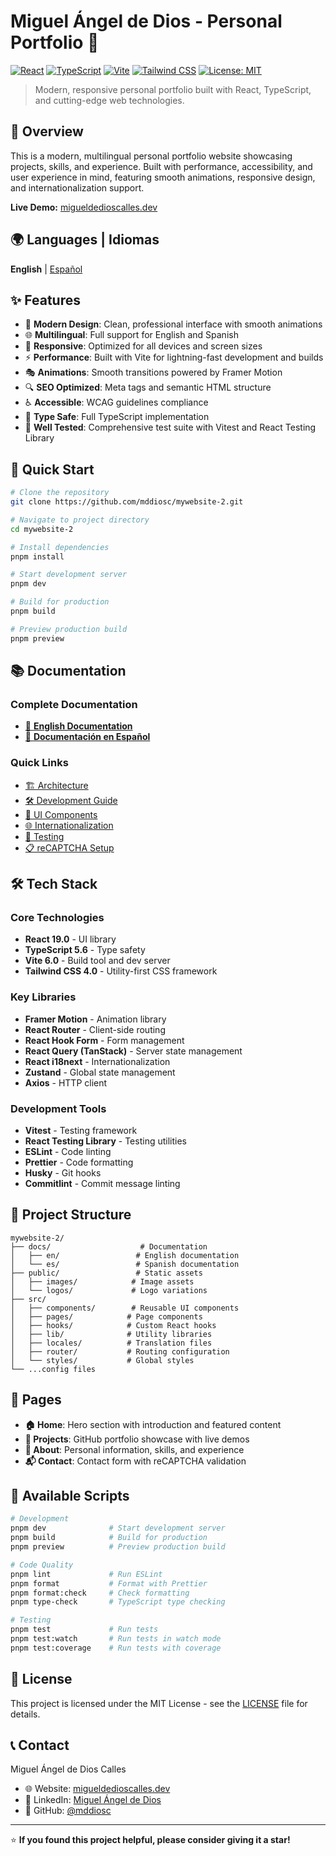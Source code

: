 # Miguel Ángel de Dios - Personal Portfolio 🚀

[![React](https://img.shields.io/badge/React-19.0.0-blue.svg)](https://reactjs.org/)
[![TypeScript](https://img.shields.io/badge/TypeScript-5.6-blue.svg)](https://www.typescriptlang.org/)
[![Vite](https://img.shields.io/badge/Vite-6.0-646CFF.svg)](https://vitejs.dev/)
[![Tailwind CSS](https://img.shields.io/badge/Tailwind%20CSS-4.0-38B2AC.svg)](https://tailwindcss.com/)
[![License: MIT](https://img.shields.io/badge/License-MIT-yellow.svg)](https://opensource.org/licenses/MIT)

> Modern, responsive personal portfolio built with React, TypeScript, and cutting-edge web technologies.

## 🌟 Overview

This is a modern, multilingual personal portfolio website showcasing projects, skills, and experience. Built with performance, accessibility, and user experience in mind, featuring smooth animations, responsive design, and internationalization support.

**Live Demo:** [migueldedioscalles.dev](https://migueldedioscalles.dev)

## 🌍 Languages | Idiomas

**English** | [Español](./docs/es/README.md)

## ✨ Features

- 🎨 **Modern Design**: Clean, professional interface with smooth animations
- 🌐 **Multilingual**: Full support for English and Spanish
- 📱 **Responsive**: Optimized for all devices and screen sizes
- ⚡ **Performance**: Built with Vite for lightning-fast development and builds
- 🎭 **Animations**: Smooth transitions powered by Framer Motion
- 🔍 **SEO Optimized**: Meta tags and semantic HTML structure
- ♿ **Accessible**: WCAG guidelines compliance
- 🎯 **Type Safe**: Full TypeScript implementation
- 🧪 **Well Tested**: Comprehensive test suite with Vitest and React Testing Library

## 🚀 Quick Start

```bash
# Clone the repository
git clone https://github.com/mddiosc/mywebsite-2.git

# Navigate to project directory
cd mywebsite-2

# Install dependencies
pnpm install

# Start development server
pnpm dev

# Build for production
pnpm build

# Preview production build
pnpm preview
```

## 📚 Documentation

### Complete Documentation

- [📖 **English Documentation**](./docs/en/README.md)
- [📖 **Documentación en Español**](./docs/es/README.md)

### Quick Links

- [🏗️ Architecture](./docs/en/ARCHITECTURE.md)
- [🛠️ Development Guide](./docs/en/DEVELOPMENT.md)
- [🎨 UI Components](./docs/en/COMPONENTS.md)
- [🌐 Internationalization](./docs/en/I18N.md)
- [🧪 Testing](./docs/en/TESTING.md)
- [📋 reCAPTCHA Setup](./docs/en/RECAPTCHA_SETUP.md)

## 🛠️ Tech Stack

### Core Technologies

- **React 19.0** - UI library
- **TypeScript 5.6** - Type safety
- **Vite 6.0** - Build tool and dev server
- **Tailwind CSS 4.0** - Utility-first CSS framework

### Key Libraries

- **Framer Motion** - Animation library
- **React Router** - Client-side routing
- **React Hook Form** - Form management
- **React Query (TanStack)** - Server state management
- **React i18next** - Internationalization
- **Zustand** - Global state management
- **Axios** - HTTP client

### Development Tools

- **Vitest** - Testing framework
- **React Testing Library** - Testing utilities
- **ESLint** - Code linting
- **Prettier** - Code formatting
- **Husky** - Git hooks
- **Commitlint** - Commit message linting

## 📁 Project Structure

```text
mywebsite-2/
├── docs/                    # Documentation
│   ├── en/                 # English documentation
│   └── es/                 # Spanish documentation
├── public/                 # Static assets
│   ├── images/            # Image assets
│   └── logos/             # Logo variations
├── src/
│   ├── components/        # Reusable UI components
│   ├── pages/            # Page components
│   ├── hooks/            # Custom React hooks
│   ├── lib/              # Utility libraries
│   ├── locales/          # Translation files
│   ├── router/           # Routing configuration
│   └── styles/           # Global styles
└── ...config files
```

## 🎯 Pages

- **🏠 Home**: Hero section with introduction and featured content
- **📁 Projects**: GitHub portfolio showcase with live demos
- **👤 About**: Personal information, skills, and experience
- **📬 Contact**: Contact form with reCAPTCHA validation

## 🔧 Available Scripts

```bash
# Development
pnpm dev              # Start development server
pnpm build            # Build for production
pnpm preview          # Preview production build

# Code Quality
pnpm lint             # Run ESLint
pnpm format           # Format with Prettier
pnpm format:check     # Check formatting
pnpm type-check       # TypeScript type checking

# Testing
pnpm test             # Run tests
pnpm test:watch       # Run tests in watch mode
pnpm test:coverage    # Run tests with coverage
```

## 📄 License

This project is licensed under the MIT License - see the [LICENSE](LICENSE) file for details.

## 📞 Contact

Miguel Ángel de Dios Calles

- 🌐 Website: [migueldedioscalles.dev](https://migueldedioscalles.dev)
- 💼 LinkedIn: [Miguel Ángel de Dios](https://linkedin.com/in/mddiosc)
- 🐙 GitHub: [@mddiosc](https://github.com/mddiosc)

---

⭐ **If you found this project helpful, please consider giving it a star!**
